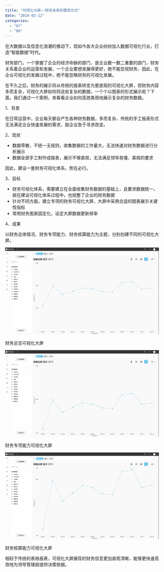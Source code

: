 ```yaml
---
title: "可视化大屏——财务未来的展现方式"
date: "2019-03-12"
categories: 
  - "07"
  - "06"
---
```


在大数据以及信息化浪潮的推动下，现如今各大企业纷纷加入数据可视化行业，打造“智能数据”时代。

财务部门，一个掌握了企业的经济命脉的部门，是企业数一数二重要的部门，财务关系着企业的运营和发展，一个企业要想发展得更好，绝不能忽视财务，因此，在企业可视化的发展过程中，绝不能忽略财务的可视化发展。

在不久之后，财务的展示将从传统的报表转变为更直观的可视化大屏，但财务内容多而复杂，可视化大屏如何将这些复杂的数据，一个个以图表的形式展示呢？下面，我们通过一个案例，来看看企业如何高效美观地展示复杂的财务数据。

1、背景

在日常运营中，企业每天都会产生各种财务数据，多而复杂，传统的手工报表形式无法满足企业快速发展的需求，股企业急于寻求改变。

2、现状

- 数据零散，不统一无规则，收集数据的工作量大，无法快速对财务数据进行分析展示
- 数据全部手工制作成报表，展示不够直观，无法满足领导易懂、美观的要求

因此，建设一套财务可视化体系，势在必行。

3、目标

- 财务可视化体系，需要建立在全面收集财务数据的基础上，且要求数据统一，故在建设可视化体系过程中，也规整了企业的财务数据
- 针对不同方面，建立专项的财务可视化大屏，大屏中采用合适的图表展示关键性指标
- 常用财务图表固定化，设定大屏数据更新频率

4、成果

以财务总体情况、财务专项能力、财务核算能力为主题，分别创建不同的可视化大屏。

![](images/word-image-83.png)

财务总览可视化大屏

![](images/word-image-84.png)

财务专项能力可视化大屏

![](images/word-image-85.png)

财务核算能力可视化大屏

相较于传统的表格报表，可视化大屏展现的财务信息更加直观清晰，能够更快速高效地为领导管理层提供决策依据。
